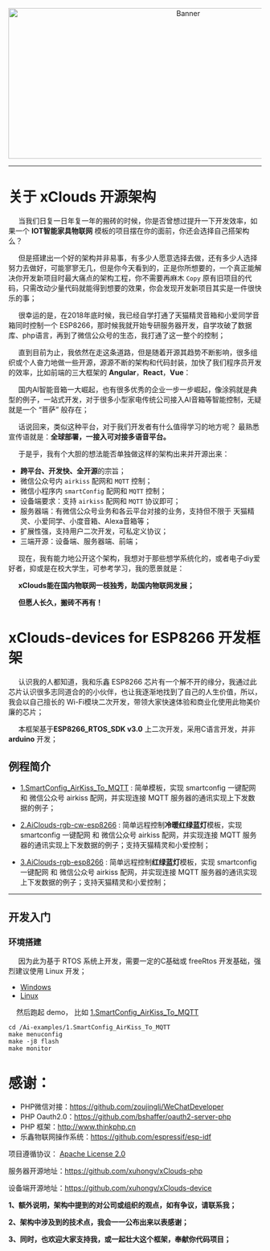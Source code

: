 <p align="center">
  <img src="docs/_static/header.png" width="700px" height="300px" alt="Banner" />
</p>
 

-------------------------------------

# 关于  xClouds 开源架构

&nbsp;&nbsp;&nbsp;&nbsp; 当我们日复一日年复一年的搬砖的时候，你是否曾想过提升一下开发效率，如果一个  **IOT智能家具物联网**  模板的项目摆在你的面前，你还会选择自己搭架构么？

 &nbsp;&nbsp;&nbsp;&nbsp; 但是搭建出一个好的架构并非易事，有多少人愿意选择去做，还有多少人选择努力去做好，可能寥寥无几，但是你今天看到的，正是你所想要的，一个真正能解决你开发新项目时最大痛点的架构工程，你不需要再麻木 ``Copy`` 原有旧项目的代码，只需改动少量代码就能得到想要的效果，你会发现开发新项目其实是一件很快乐的事；

&nbsp;&nbsp;&nbsp;&nbsp; 很幸运的是，在2018年底时候，我已经自学打通了天猫精灵音箱和小爱同学音箱同时控制一个 ESP8266，那时候我就开始专研服务器开发，自学攻破了数据库、php语言，再到了微信公众号的生态，我打通了这一整个的控制；

&nbsp;&nbsp;&nbsp;&nbsp;  直到目前为止，我依然在走这条道路，但是随着开源其趋势不断影响，很多组织或个人奋力地做一些开源，源源不断的架构和代码封装，加快了我们程序员开发的效率，比如前端的三大框架的 **Angular**，**React**，**Vue**：


&nbsp;&nbsp;&nbsp;&nbsp;  国内AI智能音箱一大崛起，也有很多优秀的企业一步一步崛起，像涂鸦就是典型的例子，一站式开发，对于很多小型家电传统公司接入AI音箱等智能控制，无疑就是一个 “菩萨” 般存在；

&nbsp;&nbsp;&nbsp;&nbsp;  话说回来，类似这种平台，对于我们开发者有什么值得学习的地方呢？ 最熟悉宣传语就是：**全球部署，一接入可对接多语音平台。**

&nbsp;&nbsp;&nbsp;&nbsp;  于是乎，我有个大胆的想法能否单独做这样的架构出来并开源出来：

- **跨平台、开发快、全开源**的宗旨；
- 微信公众号内 `airkiss` 配网和 `MQTT` 控制；
- 微信小程序内 `smartConfig` 配网和 `MQTT` 控制；
- 设备端要求：支持 `airkiss` 配网和 `MQTT` 协议即可；
- 服务器端：有微信公众号业务和各云平台对接的业务，支持但不限于 天猫精灵、小爱同学、小度音箱、Alexa音箱等；
- 扩展性强，支持用户二次开发，可私定义协议；
- 三端开源：设备端、服务器端、前端；

&nbsp;&nbsp;&nbsp;&nbsp;  现在，我有能力地公开这个架构，我想对于那些想学系统化的，或者电子diy爱好者，抑或是在校大学生，可参考学习，我的愿景就是：

&nbsp;&nbsp;&nbsp;&nbsp; **xClouds能在国内物联网一枝独秀，助国内物联网发展；**

&nbsp;&nbsp;&nbsp;&nbsp; **但愿人长久，搬砖不再有！**



# xClouds-devices for  ESP8266  开发框架


&nbsp;&nbsp;&nbsp;&nbsp;  认识我的人都知道，我和乐鑫 ESP8266 芯片有一个解不开的缘分，我通过此芯片认识很多志同道合的的小伙伴，也让我逐渐地找到了自己的人生价值，所以，我会以自己擅长的 Wi-Fi模块二次开发，带领大家快速体验和商业化使用此物美价廉的芯片；


&nbsp;&nbsp;&nbsp;&nbsp;  本框架基于**ESP8266_RTOS_SDK v3.0** 上二次开发，采用C语言开发，并非 **arduino** 开发；

## 例程简介

* [1.SmartConfig_AirKiss_To_MQTT](./Ai-examples/1.SmartConfig_AirKiss_To_MQTT) : 简单模板，实现 smartconfig 一键配网 和 微信公众号 airkiss 配网，并实现连接 MQTT 服务器的通讯实现上下发数据的例子；

* [2.AiClouds-rgb-cw-esp8266](./Ai-examples/2.AiClouds-rgb-cw-esp8266) : 简单远程控制**冷暖红绿蓝灯**模板，实现 smartconfig 一键配网 和 微信公众号 airkiss 配网，并实现连接 MQTT 服务器的通讯实现上下发数据的例子；支持天猫精灵和小爱控制；

* [3.AiClouds-rgb-esp8266](./Ai-examples/3.AiClouds-rgb-esp8266) : 简单远程控制**红绿蓝灯**模板，实现 smartconfig 一键配网 和 微信公众号 airkiss 配网，并实现连接 MQTT 服务器的通讯实现上下发数据的例子；支持天猫精灵和小爱控制；

---

## 开发入门

### 环境搭建

&nbsp;&nbsp;&nbsp;&nbsp;  因为此为基于 RTOS 系统上开发，需要一定的C基础或 freeRtos 开发基础，强烈建议使用 Linux 开发；

* [Windows](https://aithinker.blog.csdn.net/article/details/104390508)
* [Linux](https://xuhong.blog.csdn.net/article/details/104736261)

&nbsp;&nbsp;&nbsp;&nbsp;然后跑起 demo， 比如 [1.SmartConfig_AirKiss_To_MQTT](./Ai-examples/1.SmartConfig_AirKiss_To_MQTT)

```
cd /Ai-examples/1.SmartConfig_AirKiss_To_MQTT
make menuconfig
make -j8 flash 
make monitor
```

# 感谢：

- PHP微信对接：https://github.com/zoujingli/WeChatDeveloper
- PHP Oauth2.0：https://github.com/bshaffer/oauth2-server-php
- PHP 框架：http://www.thinkphp.cn
- 乐鑫物联网操作系统：https://github.com/espressif/esp-idf

项目遵循协议： [Apache License 2.0](http://www.apache.org/licenses/LICENSE-2.0.html)

服务器开源地址：https://github.com/xuhongv/xClouds-php

设备端开源地址：https://github.com/xuhongv/xClouds-device

**1、额外说明，架构中提到的对公司或组织的观点，如有争议，请联系我；**

**2、架构中涉及到的技术点，我会一一公布出来以表感谢；**

**3、同时，也欢迎大家支持我，或一起壮大这个框架，奉献你代码项目；**
